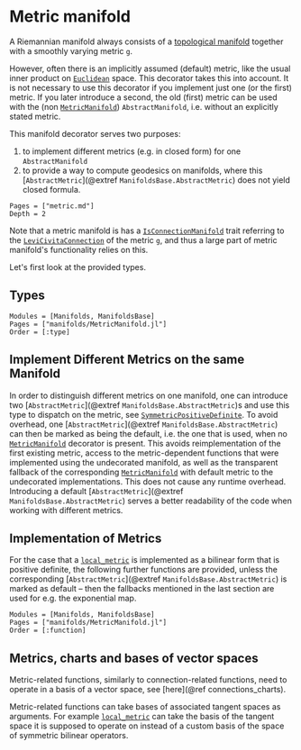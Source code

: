 # Metric manifold

A Riemannian manifold always consists of a [topological manifold](https://en.wikipedia.org/wiki/Topological_manifold) together with a smoothly varying metric ``g``.

However, often there is an implicitly assumed (default) metric, like the usual inner product on [`Euclidean`](@ref) space.
This decorator takes this into account.
It is not necessary to use this decorator if you implement just one (or the first) metric.
If you later introduce a second, the old (first) metric can be used with the (non [`MetricManifold`](@ref)) `AbstractManifold`, i.e. without an explicitly stated metric.

This manifold decorator serves two purposes:

1. to implement different metrics (e.g. in closed form) for one `AbstractManifold`
2. to provide a way to compute geodesics on manifolds, where this [`AbstractMetric`](@extref `ManifoldsBase.AbstractMetric`) does not yield closed formula.

```@contents
Pages = ["metric.md"]
Depth = 2
```

Note that a metric manifold is has a [`IsConnectionManifold`](@ref) trait referring to the [`LeviCivitaConnection`](@ref) of the metric ``g``, and thus a large part of metric manifold's functionality relies on this.

Let's first look at the provided types.

## Types

```@autodocs
Modules = [Manifolds, ManifoldsBase]
Pages = ["manifolds/MetricManifold.jl"]
Order = [:type]
```

## Implement Different Metrics on the same Manifold

In order to distinguish different metrics on one manifold, one can introduce two [`AbstractMetric`](@extref `ManifoldsBase.AbstractMetric`)s and use this type to dispatch on the metric, see [`SymmetricPositiveDefinite`](@ref).
To avoid overhead, one [`AbstractMetric`](@extref `ManifoldsBase.AbstractMetric`) can then be marked as being the default, i.e. the one that is used, when no [`MetricManifold`](@ref) decorator is present.
This avoids reimplementation of the first existing metric, access to the metric-dependent functions that were implemented using the undecorated manifold, as well as the transparent fallback of the corresponding [`MetricManifold`](@ref) with default metric to the undecorated implementations.
This does not cause any runtime overhead.
Introducing a default [`AbstractMetric`](@extref `ManifoldsBase.AbstractMetric`) serves a better readability of the code when working with different metrics.

## Implementation of Metrics

For the case that a [`local_metric`](@ref) is implemented as a bilinear form that is positive definite, the following further functions are provided, unless the corresponding [`AbstractMetric`](@extref `ManifoldsBase.AbstractMetric`) is marked as default – then the fallbacks mentioned in the last section are used for e.g. the exponential map.

```@autodocs
Modules = [Manifolds, ManifoldsBase]
Pages = ["manifolds/MetricManifold.jl"]
Order = [:function]
```

## Metrics, charts and bases of vector spaces

Metric-related functions, similarly to connection-related functions, need to operate in a basis of a vector space, see [here](@ref connections_charts).

Metric-related functions can take bases of associated tangent spaces as arguments. For example [`local_metric`](@ref) can take the basis of the tangent space it is supposed to operate on instead of a custom basis of the space of symmetric bilinear operators.
